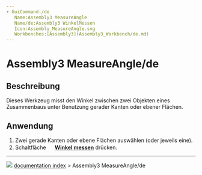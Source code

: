 ```yaml
---
- GuiCommand:/de
   Name:Assembly3 MeasureAngle
   Name/de:Assembly3 WinkelMessen
   Icon:Assembly_MeasureAngle.svg
   Workbenches:[Assembly3](Assembly3_Workbench/de.md)
---
```


# Assembly3 MeasureAngle/de

## Beschreibung

Dieses Werkzeug misst den Winkel zwischen zwei Objekten eines Zusammenbaus unter Benutzung gerader Kanten oder ebener Flächen.

## Anwendung

1.  Zwei gerade Kanten oder ebene Flächen auswählen (oder jeweils eine).
2.  Schaltfläche **<img src="images/Assembly_MeasureAngle.svg" width=16px> [Winkel messen](Assembly3_MeasureAngle/de.md)** drücken.



---
![](images/Button_right.svg) [documentation index](../README.md) > Assembly3 MeasureAngle/de
